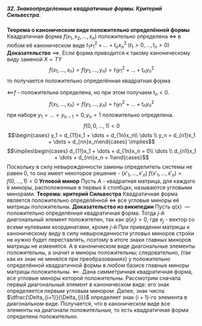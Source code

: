 ##### 32. Знакоопределенные квадратичные формы. Критерий Сильвестра.
**Теорема о каноническом виде положительно определённой формы**
Квадратичная форма $f(x_1, x_2, \dots, x_n)$ положительно определена $\iff$ в любом её каноническом виде $t_1x_1^2 + \dots + t_nx_n^2\ (t_1 > 0, \dots, t_n > 0)$
**Доказательство**
$\implies$. Если форма приводится к такому каноническому виду заменой $X = TY$
$$f(x_1, \dots, x_n) = f(y_1, \dots, y_n) = t_1y_1^2 + \dots + t_ny_n^2$$
то получается положительно определённая квадратная форма

$\impliedby$$f$ - положительна определена, но при этом получаем $t_n < 0$. $$f(x_1, \dots, x_n) = f(y_1, \dots, y_n) = t_1y_1^2 + \dots + t_ny_n^2$$ при наборе $y_1  = \dots = y_{n-1} = 0, y_n = 1$ положительно определена.
$$f(0, 0, \dots, 1) < 0$$
$$\begin{cases} y_1 = d_{11}x_1 + \dots + d_{1n}x_n\\ \dots \\
y_n = d_{n1}x_1 + \dots + d_{nn}x_n\end{cases} \implies$$
$$\implies\begin{cases} d_{11}x_1 + \dots + d_{1n}x_n = 0\\ \dots \\
d_{n1}x_1 + \dots + d_{nn}x_n = 1\end{cases}$$
Поскольку в силу невырожденности замены определитель системы не равен 0, то она имеет некоторое решение - $(x'_{1}, \dots, x'_{n})$
$f(x'_{1}, \dots ,x'_{n}) = f(0, \dots,1) < 0$
**Угловой минор** Пусть $A$ - квадратная матрица, для каждого $k$ миноры, расположенные в первых $k$ столбцах, называются угловыми минорами.
**Теорема: критерий Сильвестра**
Квадратичная форма является положительно определённой $\iff$ все угловые миноры её матрицы положительны.
**Доказательство из википедии**
Пусть $q(x)$  — положительно определённая квадратичная форма. Тогда $j$-й диагональный элемент положителен, так как $q(e_j) > 0$, где $e_j$ - вектор со всеми нулевыми координатами, кроме $j$-й При приведении матрицы к каноническому виду в силу невырожденности угловых миноров стро́ки не нужно будет переставлять, поэтому в итоге знаки главных миноров матрицы не изменятся. А в каноническом виде диагональные элементы положительны, а значит и миноры положительны; следовательно, (так как их знак не менялся при преобразованиях) у положительно определённой квадратичной формы в любом базисе главные миноры матрицы положительны.
$\impliedby$. Дана симметричная квадратичная форма, все угловые миноры которой положительны. Рассмотрим сначала первый диагональный элемент в каноническом виде: его знак определяется первым угловым минором. Далее, знак числа $\dfrac{\Delta_{i+1}}{\Delta_{i}}$ определяет знак $(i+1)$-го элемента в диагональном виде. Получается, что в каноническом виде все элементы на диагонали положительные, то есть квадратичная форма определена положительно.
